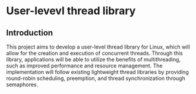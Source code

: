 # User-levevl thread library

## Introduction
This project aims to develop a user-level thread library for Linux, which will allow for the creation and execution of concurrent threads. Through this library, applications will be able to utilize the benefits of multithreading, such as improved performance and resource management. The implementation will follow existing lightweight thread libraries by providing round-robin scheduling, preemption, and thread synchronization through semaphores.